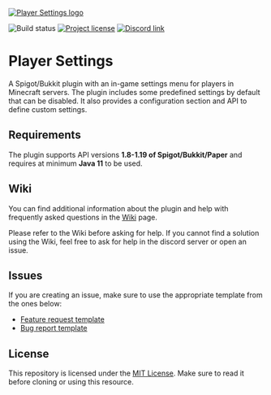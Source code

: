 [logo]: https://i.imgur.com/d2mkPIL.png

[logo-link]: https://www.spigotmc.org/resources/player-settings.14622/

[license]:https://img.shields.io/github/license/limbo56/PlayerSettings?color=F3722B

[license-link]: https://github.com/limbo56/PlayerSettings/blob/master/LICENSE

[discord]: https://img.shields.io/discord/222447071163056129?color=F3722B&label=discord

[discord-link]: https://discord.gg/6gkkJ6y

[build-status]: https://img.shields.io/github/workflow/status/limbo56/PlayerSettings/Java%20CI

[feature-report-template]: https://github.com/limbo56/PlayerSettings/issues/new?assignees=&labels=enhancement&template=feature_request.md&title=%5BFEATURE%5D

[bug-report-template]: https://github.com/limbo56/PlayerSettings/issues/new?assignees=&labels=bug%2C+enhancement&template=bug_report.md&title=%5BBUG%5D

[![Player Settings logo][logo]][logo-link]

![Build status][build-status]
[![Project license][license]][license-link]
[![Discord link][discord]][discord-link]

# Player Settings

A Spigot/Bukkit plugin with an in-game settings menu for players in Minecraft servers. The plugin
includes some predefined settings by default that can be disabled. It also provides a configuration
section and API to define custom settings.

## Requirements

The plugin supports API versions **1.8-1.19 of Spigot/Bukkit/Paper** and requires at minimum **Java
11** to be used.

## Wiki

You can find additional information about the plugin and help with frequently asked questions in the
[Wiki](https://github.com/limbo56/PlayerSettings/wiki) page.

Please refer to the Wiki before asking for help. If you cannot find a solution using the Wiki, feel
free to ask for help in the discord server or open an issue.

## Issues

If you are creating an issue, make sure to use the appropriate template from the ones below:

* [Feature request template][feature-report-template]
* [Bug report template][bug-report-template]

## License

This repository is licensed under
the [MIT License](https://github.com/limbo56/PlayerSettings/blob/master/LICENSE). Make sure to read
it before cloning or using
this resource.
